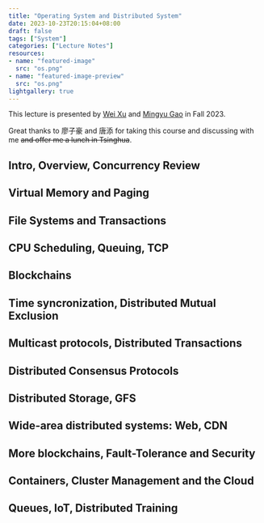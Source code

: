 ```yaml
---
title: "Operating System and Distributed System"
date: 2023-10-23T20:15:04+08:00
draft: false
tags: ["System"]
categories: ["Lecture Notes"]
resources:
- name: "featured-image"
  src: "os.png"
- name: "featured-image-preview"
  src: "os.png"
lightgallery: true
---
```


This lecture is presented by [Wei Xu](https://people.iiis.tsinghua.edu.cn/~weixu/) and [Mingyu Gao](https://people.iiis.tsinghua.edu.cn/~gaomy/) in Fall 2023.

Great thanks to 廖子豪 and 唐添 for taking this course and discussing with me ~~and offer me a lunch in Tsinghua~~. 

## Intro, Overview, Concurrency Review


## Virtual Memory and Paging

## File Systems and Transactions


## CPU Scheduling, Queuing, TCP


## Blockchains


## Time syncronization, Distributed Mutual Exclusion


## Multicast protocols, Distributed Transactions


## Distributed Consensus Protocols


## Distributed Storage, GFS


## Wide-area distributed systems: Web, CDN


## More blockchains, Fault-Tolerance and Security


## Containers, Cluster Management and the Cloud


## Queues, IoT, Distributed Training
